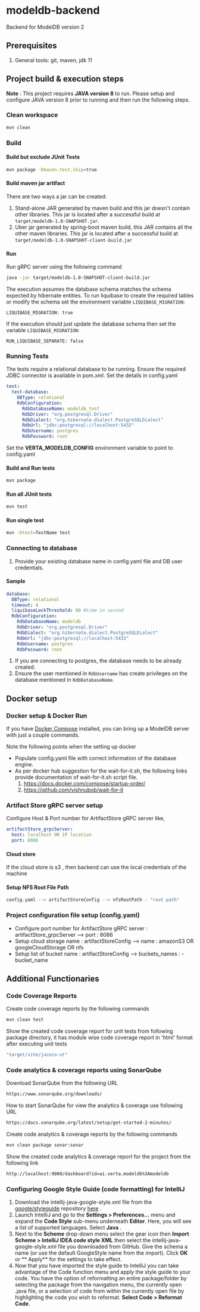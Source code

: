 # modeldb-backend

Backend for ModelDB version 2

## Prerequisites

1. General tools: git, maven, jdk 11

## Project build & execution steps

**Note** : This project requires **JAVA version 8** to run. Please setup and configure JAVA version
8 prior to running and then run the following steps.

### Clean workspace

```bash
mvn clean
```

### Build

#### Build but exclude JUnit Tests

```bash
mvn package -Dmaven.test.skip=true
```

#### Build maven jar artifact

There are two ways a jar can be created:

1. Stand-alone JAR generated by maven build and this jar doesn't contain other libraries. This jar
   is located after a successful build at `target/modeldb-1.0-SNAPSHOT.jar`.
1. Uber jar generated by spring-boot maven build, this JAR contains all the other maven libraries.
   This jar is located after a successful build at `target/modeldb-1.0-SNAPSHOT-client-build.jar`

#### Run

Run gRPC server using the following command

```bash
java -jar target/modeldb-1.0-SNAPSHOT-client-build.jar
```

The execution assumes the database schema matches the schema expected by hibernate entities. To run
liquibase to create the required tables or modify the schema set the environment
variable `LIQUIBASE_MIGRATION`:

```
LIQUIBASE_MIGRATION: true
```

If the execution should just update the database schema then set the variable `LIQUIBASE_MIGRATION`:

```
RUN_LIQUIBASE_SEPARATE: false
```

### Running Tests

The tests require a relational database to be running. Ensure the required JDBC connector is
available in pom.xml. Set the details in config.yaml

```yaml
test:
  test-database:
    DBType: relational
    RdbConfiguration:
      RdbDatabaseName: modeldb_test
      RdbDriver: "org.postgresql.Driver"
      RdbDialect: "org.hibernate.dialect.PostgreSQLDialect"
      RdbUrl: "jdbc:postgresql://localhost:5432"
      RdbUsername: postgres
      RdbPassword: root
```

Set the **VERTA_MODELDB_CONFIG** environment variable to point to config.yaml

#### Build and Run tests

```bash
mvn package
```

#### Run all JUnit tests

```bash
mvn test
```

#### Run single test

```bash
mvn -Dtest=TestName test
```

### Connecting to database

1. Provide your existing database name in config.yaml file and DB user credentials.

#### Sample

```yaml
database:
  DBType: relational
  timeout: 4
  liquibaseLockThreshold: 60 #time in second
  RdbConfiguration:
    RdbDatabaseName: modeldb
    RdbDriver: "org.postgresql.Driver"
    RdbDialect: "org.hibernate.dialect.PostgreSQLDialect"
    RdbUrl: "jdbc:postgresql://localhost:5432"
    RdbUsername: postgres
    RdbPassword: root
```

1. If you are connecting to postgres, the database needs to be already created.
1. Ensure the user mentioned in `RdbUsername` has create privileges on the database mentioned
   in `RdbDatabaseName`.

## Docker setup

### Docker setup & Docker Run

If you have [Docker Compose](https://docs.docker.com/compose/install/) installed, you can bring up a
ModelDB server with just a couple commands.

Note the following points when the setting up docker

- Populate config.yaml file with correct information of the database engine.
- As per docker hub suggestion for the wait-for-it.sh, the following links provide documentation of
  wait-for-it.sh script file.
    1) <https://docs.docker.com/compose/startup-order/>
    2) <https://github.com/vishnubob/wait-for-it>

### Artifact Store gRPC server setup

Configure Host & Port number for ArtifactStore gRPC server like,

```yaml
artifactStore_grpcServer:
  host: localhost OR IP location
  port: 8086
```

#### Cloud store

If the cloud store is s3 , then backend can use the local credentials of the machine

#### Setup NFS Root File Path

```c
config.yaml --> artifactStoreConfig --> nfsRootPath : "root path"
```

### Project configuration file setup (config.yaml)

- Configure port number for ArtifactStore gRPC server : artifactStore_grpcServer --> port : 8086
- Setup cloud storage name : artifactStoreConfig --> name : amazonS3 OR googleCloudStorage OR nfs
- Setup list of bucket name : artifactStoreConfig --> buckets_names : - bucket_name

## Additional Functionaries

### Code Coverage Reports

Create code coverage reports by the following commands

```bash
mvn clean test
```

Show the created code coverage report for unit tests from following package directory, it has module
wise code coverage report in 'html' format after executing unit tests

```bash
"target/site/jacoco-ut"
```

### Code analytics & coverage reports using SonarQube

Download SonarQube from the following URL

```bash
https://www.sonarqube.org/downloads/
```

How to start SonarQube for view the analytics & coverage use following URL

```bash
https://docs.sonarqube.org/latest/setup/get-started-2-minutes/
```

Create code analytics & coverage reports by the following commands

```bash
mvn clean package sonar:sonar
```

Show the created code analytics & coverage report for the project from the following link

```bash
http://localhost:9000/dashboard?id=ai.verta.modeldb%3Amodeldb
```

### Configuring Google Style Guide (code formatting) for IntelliJ

1. Download the intellij-java-google-style.xml file from
   the [google/styleguide](https://github.com/google/styleguide)
   repository [here](https://github.com/google/styleguide/blob/gh-pages/intellij-java-google-style.xml)
   .
2. Launch IntelliJ and go to the **Settings > Preferences…** menu and expand the **Code Style**
   sub-menu underneath **Editor**. Here, you will see a list of supported languages. Select **Java**
   .
3. Next to the **Scheme** drop-down menu select the gear icon then **Import Scheme > IntelliJ IDEA
   code style XML** then select the intellij-java-google-style.xml file you downloaded from GitHub.
   Give the schema a name (or use the default GoogleStyle name from the import). Click **OK** or **
   Apply** for the settings to take effect.
4. Now that you have imported the style guide to IntelliJ you can take advantage of the Code
   function menu and apply the style guide to your code. You have the option of reformatting an
   entire package/folder by selecting the package from the navigation menu, the currently open .java
   file, or a selection of code from within the currently open file by highlighting the code you
   wish to reformat. **Select Code > Reformat Code**.